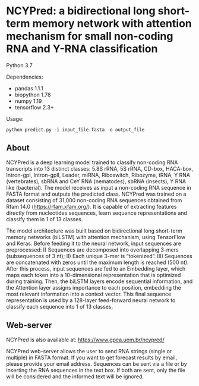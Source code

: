 # NCYPred: a bidirectional long short-term memory network with attention mechanism for small non-coding RNA and Y-RNA classification

Python 3.7

Dependencies:
- pandas 1.1.1
- biopython 1.78
- numpy 1.19
- tensorflow 2.3+

Usage:
```
python predict.py -i input_file.fasta -o output_file
```

## About

  NCYPred is a deep learning model trained to classify non-coding RNA transcripts into 13 distinct classes: 5.8S rRNA, 5S rRNA, CD-box, HACA-box, Intron-gpI, Intron-gpII, Leader, miRNA, Riboswitch, Ribozyme, tRNA, Y RNA (vertebrates), sbRNA and CeY RNA (nematodes), sbRNA (insects), Y RNA like (bacterial). The model receives as input a non-coding RNA sequence in FASTA format and outputs the predicted class. NCYPred was trained on a dataset consisting of 31,000 non-coding RNA sequences obtained from Rfam 14.0 (https://rfam.xfam.org/). It is capable of extracting features directly from nucleotides sequences, learn sequence representations and classify them in 1 of 13 classes.

  The model architecture was built based on bidirectional long short-term memory networks (biLSTM) with attention mechanism, using TensorFlow and Keras. Before feeding it to the neural network, input sequences are preprocessed: I) Sequences are decomposed into overlapping 3-mers (subsequences of 3 nt); II) Each unique 3-mer is “tokenized”. III) Sequences are concatenated with zeros until the maximum length is reached (500 nt). After this process, input sequences are fed to an Embedding layer, which maps each token into a 10-dimensional representation that is optimized during training. Then, the biLSTM layers encode sequential information, and the Attention layer assigns importance to each position, embedding the most relevant information into a context vector. This final sequence representation is used by a 128-layer feed-forward neural network to classify each sequence into 1 of 13 classes.

## Web-server
  NCYPred is also available at: https://www.gpea.uem.br/ncypred/

  NCYPred  web-server allows the user to send RNA strings (single or multiple) in FASTA format. If you want to get forecast results by email, please provide your email address.
Sequences can be sent via a file or by inserting the RNA sequences in the text box. If both are sent, only the file will be considered and the informed text will be ignored.

